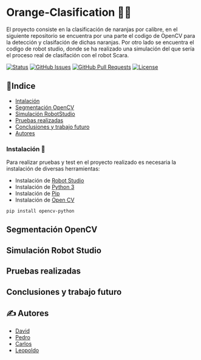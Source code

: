 # Orange-Clasification 🍊🤖️
El proyecto consiste en la clasificación de naranjas por calibre, en el siguiente repositorio se encuentra por una parte el codigo de OpenCV para la detección y clasifación de dichas naranjas.
Por otro lado se encuentra el codigo de robot studio, donde se ha realizado una simulación del que sería el proceso real de clasifación con el robot Scara.

[![Status](https://img.shields.io/badge/status-active-success.svg)]()
  [![GitHub Issues](https://img.shields.io/github/issues/kylelobo/The-Documentation-Compendium.svg)](https://github.com/carbonto/Orange-Clasification/issues)
  [![GitHub Pull Requests](https://img.shields.io/github/issues-pr/kylelobo/The-Documentation-Compendium.svg)](https://github.com/carbonto/Orange-Clasification/pulls)
  [![License](https://img.shields.io/badge/license-MIT-blue.svg)](/LICENSE)

## 📝Indice
- [Intalación](#instalacion)
- [Segmentación OpenCV](#segmentacion)
- [Simulación RobotStudio](#robot)
- [Pruebas realizadas](#pruebas)
- [Conclusiones y trabajo futuro](#conclusiones)
- [Autores](#autores)

### Instalación 🔧 <a name = "instalacion"> </a>
Para realizar pruebas y test en el proyecto realizado es necesaria la instalación de diversas herramientas:
- Instalación de [Robot Studio](https://new.abb.com/products/robotics/es/robotstudio)
- Instalación de [Python 3](https://www.python.org/downloads/)
- Instalación de [Pip](https://pypi.org/)
- Instalación de [Open CV](https://opencv.org/)
```
pip install opencv-python
```

## Segmentación OpenCV <a name = "segmentacion"> </a>



## Simulación Robot Studio <a name = "robot"> </a>


## Pruebas realizadas <a name = "pruebas"> </a>


## Conclusiones y trabajo futuro <a name = "conclusiones"> </a>


## ✍️ Autores <a name = "autores"> </a>
- [David](https://github.com/carbonto)
- [Pedro](https://github.com/pedrolol440)
- [Carlos](https://github.com/carlosramos1414)
- [Leopoldo](https://github.com/leocadpin)
